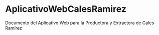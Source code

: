 # AplicativoWebCalesRamirez
Documento del Aplicativo Web para la Productora y Extractora de Cales Ramírez
